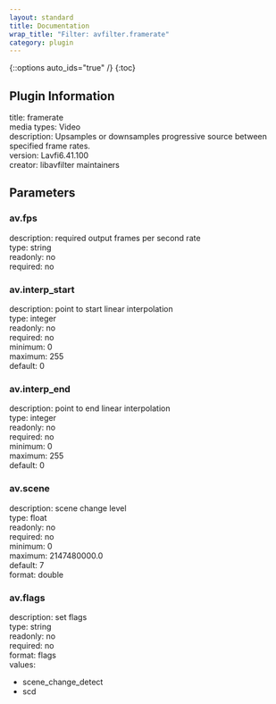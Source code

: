 ```yaml
---
layout: standard
title: Documentation
wrap_title: "Filter: avfilter.framerate"
category: plugin
---
```

{::options auto_ids="true" /}
{:toc}

## Plugin Information

title: framerate  
media types:
Video  
description: Upsamples or downsamples progressive source between specified frame rates.  
version: Lavfi6.41.100  
creator: libavfilter maintainers  

## Parameters

### av.fps

  
description:
required output frames per second rate  
type: string  
readonly: no  
required: no  

### av.interp_start

  
description:
point to start linear interpolation  
type: integer  
readonly: no  
required: no  
minimum: 0  
maximum: 255  
default: 0  

### av.interp_end

  
description:
point to end linear interpolation  
type: integer  
readonly: no  
required: no  
minimum: 0  
maximum: 255  
default: 0  

### av.scene

  
description:
scene change level  
type: float  
readonly: no  
required: no  
minimum: 0  
maximum: 2147480000.0  
default: 7  
format: double  

### av.flags

  
description:
set flags  
type: string  
readonly: no  
required: no  
format: flags  
values:  
* scene_change_detect
* scd

